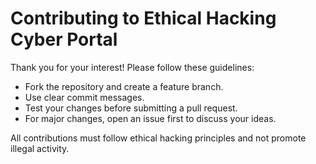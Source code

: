 # Contributing to Ethical Hacking Cyber Portal

Thank you for your interest! Please follow these guidelines:

- Fork the repository and create a feature branch.
- Use clear commit messages.
- Test your changes before submitting a pull request.
- For major changes, open an issue first to discuss your ideas.

All contributions must follow ethical hacking principles and not promote illegal activity.
